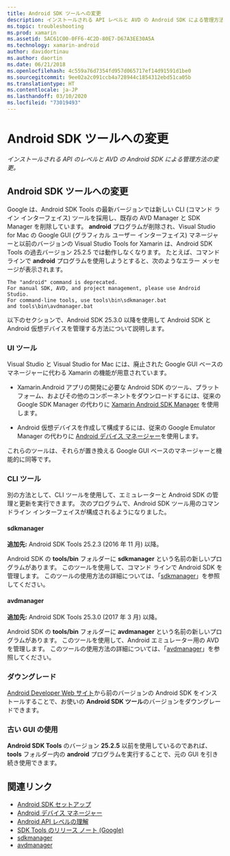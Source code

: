 ```yaml
---
title: Android SDK ツールへの変更
description: インストールされる API レベルと AVD の Android SDK による管理方法の変更。
ms.topic: troubleshooting
ms.prod: xamarin
ms.assetid: 5AC61C00-0FF6-4C2D-80E7-D67A3EE30A5A
ms.technology: xamarin-android
author: davidortinau
ms.author: daortin
ms.date: 06/21/2018
ms.openlocfilehash: 4c559a76d7354fd957d065717ef14d91591d1be0
ms.sourcegitcommit: 9ee02a2c091ccb4a728944c1854312ebd51ca05b
ms.translationtype: HT
ms.contentlocale: ja-JP
ms.lasthandoff: 03/10/2020
ms.locfileid: "73019493"
---
```

# <a name="changes-to-the-android-sdk-tooling"></a>Android SDK ツールへの変更

_インストールされる API のレベルと AVD の Android SDK による管理方法の変更。_

## <a name="changes-to-android-sdk-tooling"></a>Android SDK ツールへの変更

Google は、Android SDK Tools の最新バージョンでは新しい CLI (コマンド ライン インターフェイス) ツールを採用し、既存の AVD Manager と SDK Manager を削除しています。 **android** プログラムが削除され、Visual Studio for Mac の Google GUI (グラフィカル ユーザー インターフェイス) マネージャーと以前のバージョンの Visual Studio Tools for Xamarin は、Android SDK Tools の過去バージョン 25.2.5 では動作しなくなります。 たとえば、コマンド ラインで **android** プログラムを使用しようとすると、次のようなエラー メッセージが表示されます。

```shell
The "android" command is deprecated.
For manual SDK, AVD, and project management, please use Android Studio.
For command-line tools, use tools\bin\sdkmanager.bat
and tools\bin\avdmanager.bat
```

以下のセクションで、Android SDK 25.3.0 以降を使用して Android SDK と Android 仮想デバイスを管理する方法について説明します。

### <a name="ui-tools"></a>UI ツール

Visual Studio と Visual Studio for Mac には、廃止された Google GUI ベースのマネージャーに代わる Xamarin の機能が用意されています。

- Xamarin.Android アプリの開発に必要な Android SDK のツール、プラットフォーム、およびその他のコンポーネントをダウンロードするには、従来の Google SDK Manager の代わりに [Xamarin Android SDK Manager](~/android/get-started/installation/android-sdk.md) を使用します。

- Android 仮想デバイスを作成して構成するには、従来の Google Emulator Manager の代わりに [Android デバイス マネージャー](~/android/get-started/installation/android-emulator/device-manager.md)を使用します。

これらのツールは、それらが置き換える Google GUI ベースのマネージャーと機能的に同等です。

### <a name="cli-tools"></a>CLI ツール

別の方法として、CLI ツールを使用して、エミュレーターと Android SDK の管理と更新を実行できます。 次のプログラムで、Android SDK ツール用のコマンドライン インターフェイスが構成されるようになりました。

#### <a name="sdkmanager"></a>sdkmanager

**追加先:** Android SDK Tools 25.2.3 (2016 年 11 月) 以降。

Android SDK の **tools/bin** フォルダーに **sdkmanager** という名前の新しいプログラムがあります。 このツールを使用して、コマンド ラインで Android SDK を管理します。 このツールの使用方法の詳細については、「[sdkmanager](https://developer.android.com/studio/command-line/sdkmanager.html)」を参照してください。

#### <a name="avdmanager"></a>avdmanager

**追加先:** Android SDK Tools 25.3.0 (2017 年 3 月) 以降。

Android SDK の **tools/bin** フォルダーに **avdmanager** という名前の新しいプログラムがあります。 このツールを使用して、Android エミュレーター用の AVD を管理します。 このツールの使用方法の詳細については、「[avdmanager](https://developer.android.com/studio/command-line/avdmanager.html)」を参照してください。

### <a name="downgrading"></a>ダウングレード

[Android Developer Web サイト](https://developer.android.com/studio/index.html)から前のバージョンの Android SDK をインストールすることで、お使いの **Android SDK ツール**のバージョンをダウングレードできます。

### <a name="using-the-old-gui"></a>古い GUI の使用

**Android SDK Tools** のバージョン **25.2.5** 以前を使用しているのであれば、**tools** フォルダー内の **android** プログラムを実行することで、元の GUI を引き続き使用できます。

## <a name="related-links"></a>関連リンク

- [Android SDK セットアップ](~/android/get-started/installation/android-sdk.md)
- [Android デバイス マネージャー](~/android/get-started/installation/android-emulator/device-manager.md)
- [Android API レベルの理解](~/android/app-fundamentals/android-api-levels.md)
- [SDK Tools のリリース ノート (Google)](https://developer.android.com/studio/releases/sdk-tools.html)
- [sdkmanager](https://developer.android.com/studio/command-line/sdkmanager.html)
- [avdmanager](https://developer.android.com/studio/command-line/avdmanager.html)

